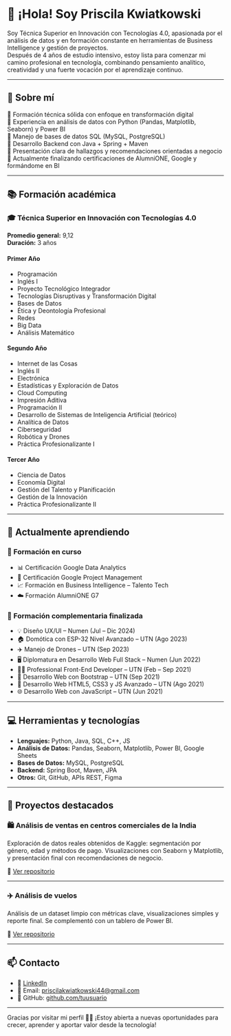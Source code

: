 # 👋 ¡Hola! Soy Priscila Kwiatkowski

Soy Técnica Superior en Innovación con Tecnologías 4.0, apasionada por el análisis de datos y en formación constante en herramientas de Business Intelligence y gestión de proyectos.  
Después de 4 años de estudio intensivo, estoy lista para comenzar mi camino profesional en tecnología, combinando pensamiento analítico, creatividad y una fuerte vocación por el aprendizaje continuo.

---

## 🚀 Sobre mí

🔹 Formación técnica sólida con enfoque en transformación digital  
🔹 Experiencia en análisis de datos con Python (Pandas, Matplotlib, Seaborn) y Power BI  
🔹 Manejo de bases de datos SQL (MySQL, PostgreSQL)  
🔹 Desarrollo Backend con Java + Spring + Maven  
🔹 Presentación clara de hallazgos y recomendaciones orientadas a negocio  
🔹 Actualmente finalizando certificaciones de AlumniONE, Google y formándome en BI

---

## 📚 Formación académica

### 🎓 **Técnica Superior en Innovación con Tecnologías 4.0**  
**Promedio general:** 9,12  
**Duración:** 3 años

#### Primer Año
- Programación
- Inglés I
- Proyecto Tecnológico Integrador
- Tecnologías Disruptivas y Transformación Digital
- Bases de Datos
- Ética y Deontología Profesional
- Redes
- Big Data
- Análisis Matemático

#### Segundo Año
- Internet de las Cosas
- Inglés II
- Electrónica
- Estadísticas y Exploración de Datos
- Cloud Computing
- Impresión Aditiva
- Programación II
- Desarrollo de Sistemas de Inteligencia Artificial (teórico)
- Analítica de Datos
- Ciberseguridad
- Robótica y Drones
- Práctica Profesionalizante I

#### Tercer Año
- Ciencia de Datos
- Economía Digital
- Gestión del Talento y Planificación
- Gestión de la Innovación
- Práctica Profesionalizante II

---

## 🌱 Actualmente aprendiendo
### 📘 Formación en curso

- 📊 Certificación Google Data Analytics
- 📁 Certificación Google Project Management
- 📈 Formación en Business Intelligence – Talento Tech
- ☁️ Formación AlumniONE G7

### 📌 Formación complementaria finalizada

- 💡 Diseño UX/UI – Numen (Jul – Dic 2024)
- 🏠 Domótica con ESP-32 Nivel Avanzado – UTN (Ago 2023)
- ✈️ Manejo de Drones – UTN (Sep 2023)
- 🖥️ Diplomatura en Desarrollo Web Full Stack – Numen (Jun 2022)
- 👩‍💻 Professional Front-End Developer – UTN (Feb – Sep 2021)
- 🧩 Desarrollo Web con Bootstrap – UTN (Sep 2021)
- 🎨 Desarrollo Web HTML5, CSS3 y JS Avanzado – UTN (Ago 2021)
- 🌐 Desarrollo Web con JavaScript – UTN (Jun 2021)
  
---

## 💻 Herramientas y tecnologías

- **Lenguajes:** Python, Java, SQL, C++, JS
- **Análisis de Datos:** Pandas, Seaborn, Matplotlib, Power BI, Google Sheets 
- **Bases de Datos:** MySQL, PostgreSQL  
- **Backend:** Spring Boot, Maven, JPA  
- **Otros:** Git, GitHub, APIs REST, Figma

---

## 📁 Proyectos destacados

### 🛍️ Análisis de ventas en centros comerciales de la India  
Exploración de datos reales obtenidos de Kaggle: segmentación por género, edad y métodos de pago. Visualizaciones con Seaborn y Matplotlib, y presentación final con recomendaciones de negocio.

🔗 [Ver repositorio](https://github.com/tuusuario/analisis-centros-comerciales)

---

### ✈️ Análisis de vuelos  
Análisis de un dataset limpio con métricas clave, visualizaciones simples y reporte final. Se complementó con un tablero de Power BI.

🔗 [Ver repositorio](https://github.com/tuusuario/analisis-de-vuelos)

---

## 📫 Contacto

- 💼 [LinkedIn](https://www.linkedin.com/in/priscila-kwiatkowski/)
- 📧 Email: priscilakwiatkowski44@gmail.com
- 📂 GitHub: [github.com/tuusuario](https://github.com/Priska-87)

---

Gracias por visitar mi perfil 👩‍💻 ¡Estoy abierta a nuevas oportunidades para crecer, aprender y aportar valor desde la tecnología!
